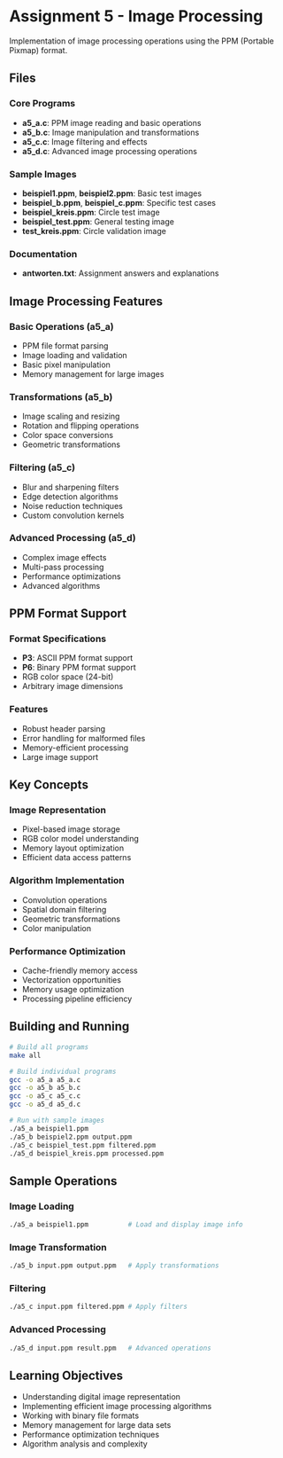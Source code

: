 # Assignment 5 - Image Processing

Implementation of image processing operations using the PPM (Portable Pixmap) format.

## Files

### Core Programs
- **a5_a.c**: PPM image reading and basic operations
- **a5_b.c**: Image manipulation and transformations  
- **a5_c.c**: Image filtering and effects
- **a5_d.c**: Advanced image processing operations

### Sample Images
- **beispiel1.ppm**, **beispiel2.ppm**: Basic test images
- **beispiel_b.ppm**, **beispiel_c.ppm**: Specific test cases
- **beispiel_kreis.ppm**: Circle test image
- **beispiel_test.ppm**: General testing image
- **test_kreis.ppm**: Circle validation image

### Documentation
- **antworten.txt**: Assignment answers and explanations

## Image Processing Features

### Basic Operations (a5_a)
- PPM file format parsing
- Image loading and validation
- Basic pixel manipulation
- Memory management for large images

### Transformations (a5_b)
- Image scaling and resizing
- Rotation and flipping operations
- Color space conversions
- Geometric transformations

### Filtering (a5_c)  
- Blur and sharpening filters
- Edge detection algorithms
- Noise reduction techniques
- Custom convolution kernels

### Advanced Processing (a5_d)
- Complex image effects
- Multi-pass processing
- Performance optimizations
- Advanced algorithms

## PPM Format Support

### Format Specifications
- **P3**: ASCII PPM format support
- **P6**: Binary PPM format support  
- RGB color space (24-bit)
- Arbitrary image dimensions

### Features
- Robust header parsing
- Error handling for malformed files
- Memory-efficient processing
- Large image support

## Key Concepts

### Image Representation
- Pixel-based image storage
- RGB color model understanding
- Memory layout optimization
- Efficient data access patterns

### Algorithm Implementation
- Convolution operations
- Spatial domain filtering
- Geometric transformations
- Color manipulation

### Performance Optimization
- Cache-friendly memory access
- Vectorization opportunities
- Memory usage optimization
- Processing pipeline efficiency

## Building and Running

```bash
# Build all programs
make all

# Build individual programs
gcc -o a5_a a5_a.c
gcc -o a5_b a5_b.c  
gcc -o a5_c a5_c.c
gcc -o a5_d a5_d.c

# Run with sample images
./a5_a beispiel1.ppm
./a5_b beispiel2.ppm output.ppm
./a5_c beispiel_test.ppm filtered.ppm
./a5_d beispiel_kreis.ppm processed.ppm
```

## Sample Operations

### Image Loading
```bash
./a5_a beispiel1.ppm          # Load and display image info
```

### Image Transformation  
```bash
./a5_b input.ppm output.ppm   # Apply transformations
```

### Filtering
```bash
./a5_c input.ppm filtered.ppm # Apply filters
```

### Advanced Processing
```bash
./a5_d input.ppm result.ppm   # Advanced operations
```

## Learning Objectives

- Understanding digital image representation
- Implementing efficient image processing algorithms
- Working with binary file formats
- Memory management for large data sets
- Performance optimization techniques
- Algorithm analysis and complexity
